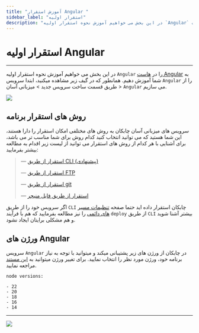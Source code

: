 ```yaml
---
title: "آموزش استقرار Angular "
sidebar_label: "استقرار اولیه"
description: "در این بخش می خواهیم آموزش نحوه استقرار اولیه `Angular` را در هاست Angular به شما آموزش دهیم."
---
```


#  استقرار اولیه Angular
---

در این بخش می خواهیم آموزش نحوه استقرار اولیه `Angular` را در [هاست Angular](https://chabokan.net/services/angular/) به شما آموزش دهیم.
همانطور که در گیف زیر مشاهده میکنید، ابتدا سرویس `Angular` را از طریق قسمت ساخت سرویس جدید > میزبانی آسان > `Angular` می سازیم.

![](https://s1.chabokan.net/docs/gifs/angular-install.gif)

## روش های استقرار برنامه

سرویس های میزبانی آسان چابکان به روش های مختلفی امکان استقرار را دارا هستند، این شما هستید که می توانید انتخاب کنید کدام روش برای شما مناسب تر می باشد، برای آشنایی با هر کدام از روش های استقرار می توانید از لیست زیر اقدام به مطالعه بیشتر بفرمایید:

> —  [استقرار از طریق CLI (پیشنهادی)](https://docs.chabokan.net/deploy/cli)
>
> —  [استقرار از طریق FTP](https://docs.chabokan.net/deploy/ftp/)
>
> —  [استقرار از طریق git](https://docs.chabokan.net/deploy/git/)
>
> —  [استقرار از طریق فایل منیجر](https://docs.chabokan.net/deploy/file-manager/)

اگر سرویس خود را از طریق `CLI` چابکان استقرار داده اید حتما صفحه [تنظیمات مسیر های دائمی](https://docs.chabokan.net/features/permanent-path/) را نیز مطالعه بفرمایید که هم با فرآیند `deploy` از طریق `CLI` بیشتر آشنا شوید و هم مشکلی برایتان ایجاد نشود.

## ورژن های Angular

سرویس `Angular` در چابکان از ورژن های زیر پشتیبانی میکند و میتوانید با توجه به نیاز برنامه خود، ورژن مورد نظر را انتخاب نمایید. برای تغییر ورژن میتوانید به [این مستند](https://docs.chabokan.net/simple-hosting/angular/more/#تغییر-ورژن-angular) مراجعه نمایید.

```text
node versions:

- 22
- 20
- 18
- 16
- 14
```

---
<a href="https://hub.chabokan.net/fa/services/create/angular" ><img src="https://s1.chabokan.net/docs/images/angular-banner.png" /></a>